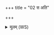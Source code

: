 +++
title = "02 स अति"

+++
<details><summary>मूलम् (WS)</summary>

स अति च सृजेज्जुहुयान्न चातिसृजेन्न जुहुयात् ।  
यो वा एवं विदुषा व्रात्येनातिसृष्टो जुहोति ॥ २ ॥
</details>